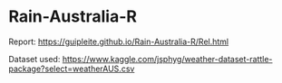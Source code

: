 # Rain-Australia-R

Report: https://guipleite.github.io/Rain-Australia-R/Rel.html


Dataset used: https://www.kaggle.com/jsphyg/weather-dataset-rattle-package?select=weatherAUS.csv
